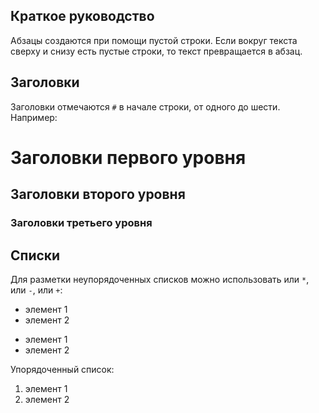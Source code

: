## Краткое руководство
Абзацы создаются при помощи пустой строки. Если вокруг текста сверху и снизу есть пустые строки, то текст превращается в абзац.
## Заголовки

Заголовки отмечаются `#` в начале строки, от одного до шести. Например:

# Заголовки первого уровня #
## Заголовки второго уровня ##
### Заголовки третьего уровня ###

## Списки
Для разметки неупорядоченных списков можно использовать или `*`, или `-`, или `+`:
* элемент 1
* элемент 2

- элемент 1
- элемент 2

Упорядоченный список:

1. элемент 1
2. элемент 2

